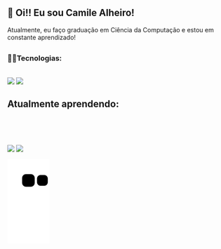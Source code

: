 ## 👋 Oi!! Eu sou Camile Alheiro! 
Atualmente, eu faço graduação em Ciência da Computação e estou em constante aprendizado!
##

### 👩‍💻Tecnologias:
</div>
<div style="display: inline_block"><br>
  <img src="https://img.shields.io/badge/C-00599C?style=for-the-badge&logo=c&logoColor=white">
  <img src="https://img.shields.io/badge/Java-ED8B00?style=for-the-badge&logo=java&logoColor=white">
</div>

## Atualmente aprendendo: 
</div>
<div style="display: inline_block"><br>
  <img scr="https://img.shields.io/badge/HTML5-E34F26?style=for-the-badge&logo=html5&logoColor=white">
  <img scr="https://img.shields.io/badge/CSS3-1572B6?style=for-the-badge&logo=css3&logoColor=white">
  <img scr="https://img.shields.io/badge/JavaScript-F7DF1E?style=for-the-badge&logo=javascript&logoColor=black">
</div>

##

<div> 
 <a href = "mailto:camilealheiro22@gmail.com"><img src="https://img.shields.io/badge/-Gmail-%23333?style=for-the-badge&logo=gmail&logoColor=white" target="_blank"></a>
 <a href="https://www.linkedin.com/in/camile-alheiro-barbosa-ba4868256"><img src="https://img.shields.io/badge/LinkedIn-0077B5?style=for-the-badge&logo=linkedin&logoColor=white" target="_blank"></a>
 
  ![Snake animation](https://github.com/rafaballerini/rafaballerini/blob/output/github-contribution-grid-snake.svg)
 
</div>
